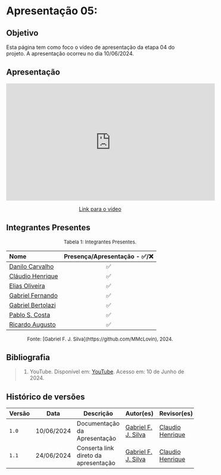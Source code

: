 # Apresentação 05:

## Objetivo
Esta página tem como foco o vídeo de apresentação da etapa 04 do projeto. A apresentação ocorreu no dia 10/06/2024.

## Apresentação

<center>

<iframe width="560" height="315" src="https://www.youtube.com/embed/xfldqIYgKgg" title="Reunião em  General  20240610 233712 Gravação de Reunião" frameborder="0" allow="accelerometer; autoplay; clipboard-write; encrypted-media; gyroscope; picture-in-picture; web-share" referrerpolicy="strict-origin-when-cross-origin" allowfullscreen></iframe>

</center>

<p style="text-align: center">
    <a href="https://www.youtube.com/xfldqIYgKgg">Link para o vídeo</a>
</p>

## Integrantes Presentes

<font size="2"><p style="text-align: center">Tabela 1: Integrantes Presentes.</p></font>
<center>

| Nome | Presença/Apresentação - ✅/❌
| :--- | :---:
| [Danilo Carvalho](https://github.com/Danilo-Carvalho-Antunes) |✅
| [Cláudio Henrique](https://github.com/claudiohsc)|✅
| [Elias Oliveira](https://github.com/EliasOliver21)|✅
| [Gabriel Fernando](https://github.com/MMcLovin)|✅
| [Gabriel Bertolazi](https://github.com/Bertolazi)|✅
| [Pablo S. Costa](https://github.com/pabloheika)|✅
| [Ricardo Augusto](https://www.github.com/avmricardo)|✅

</center>
<font size="2"><p style="text-align: center">
Fonte: [Gabriel F. J. Silva](https://github.com/MMcLovin), 2024.
</p></font>

## Bibliografia
> 1. YouTube. Disponível em: [YouTube](https://youtu.be/WN_XigQCYec). Acesso em: 10 de Junho de 2024.

## Histórico de versões
| Versão |   Data  | Descrição | Autor(es) | Revisor(es)
| ------ | ---- | ------ | ---------- | ---------- |
| `1.0` | 10/06/2024 | Documentação da Apresentação | [Gabriel F. J. Silva](https://github.com/MMcLovin) | [Claudio Henrique](https://github.com/claudiohsc) |
| `1.1` | 24/06/2024 | Conserta link direto da apresentação | [Gabriel F. J. Silva](https://github.com/MMcLovin) | [Claudio Henrique](https://github.com/claudiohsc) |
